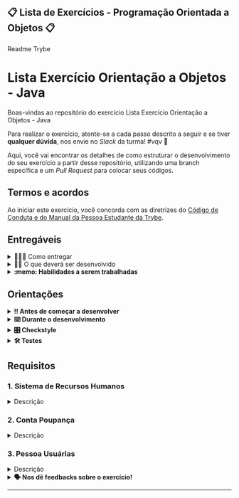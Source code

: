 ## 📋 Lista de Exercícios - Programação Orientada a Objetos 📋

Readme Trybe

# Lista Exercício Orientação a Objetos - Java

Boas-vindas ao repositório do exercício Lista Exercício Orientação a Objetos - Java

Para realizar o exercício, atente-se a cada passo descrito a seguir e se tiver **qualquer dúvida**, nos envie no _Slack_ da turma! #vqv 🚀

Aqui, você vai encontrar os detalhes de como estruturar o desenvolvimento do seu exercício a partir desse repositório, utilizando uma branch específica e um _Pull Request_ para colocar seus códigos.

## Termos e acordos
Ao iniciar este exercício, você concorda com as diretrizes do [Código de Conduta e do Manual da Pessoa Estudante da Trybe](https://app.betrybe.com/learn/student-manual/codigo-de-conduta-da-pessoa-estudante).

## Entregáveis

<details>
  <summary>🤷🏽‍♀️ Como entregar</summary><br />

Para entregar o seu exercício, você deverá criar um _Pull Request_ neste repositório.

Lembre-se que você pode consultar nosso conteúdo sobre [Git & GitHub](https://app.betrybe.com/learn/course/5e938f69-6e32-43b3-9685-c936530fd326/module/fc998c60-386e-46bc-83ca-4269beb17e17/section/fe827a71-3222-4b4d-a66f-ed98e09961af/day/1a530297-e176-4c79-8ed9-291ae2950540/lesson/2b2edce7-9c49-4907-92a2-aa571f823b79) e nosso [Blog - Git & GitHub](https://blog.betrybe.com/tecnologia/git-e-github/) sempre que precisar!
</details>

<details>
  <summary>👨‍💻 O que deverá ser desenvolvido</summary><br />

Esta é uma lista de exercícios, ou seja, cada um dos requisitos que iremos apresentar terá um contexto totalmente diferente entre si.

Nosso objetivo é explorar e praticar a lógica de programação.

</details>

<details>
  <summary><strong>:memo: Habilidades a serem trabalhadas</strong></summary>

Neste exercício, verificamos se você é capaz de:

Utilizar conceitos de abstração para criar classes em Java.

Implementar getters e setters em classes de programação para acessar e modificar atributos.

Utilizar o encapsulamento para ocultar o estado interno de um objeto e a herança para criar classes derivadas de outras classes.

</details>

## Orientações

<details>

   <summary><strong>‼ Antes de começar a desenvolver </strong></summary>

1. Clone o repositório

- Use o comando: `git clone <url do repositório>`
- Entre na pasta do repositório que você acabou de clonar:
    - `cd <nome do repositório>`

2. Instale as dependências

    - `mvn install`

3. Crie uma branch a partir da branch `main`

- Verifique que você está na branch `main`
    - Exemplo: `git branch`
- Se você não estiver, mude para a branch `main`
    - Exemplo: `git checkout main`
- Agora, crie uma branch à qual você vai submeter os `commits` do seu exercício:
    - Você deve criar uma branch no seguinte formato: `nome-sobrenome-nome-do-exercício`;
    - Exemplo: `git checkout -b maria-soares-lessons-learned`

4. Crie na raiz do exercício os arquivos que você precisará desenvolver:

- Verifique que você está na raiz do exercício:
    - Exemplo: `pwd` -> o retorno vai ser algo tipo _/Users/maria/code/**sd-0x-project-lessons-learned**_
- Crie os arquivos index.html e style.css:
    - Exemplo: `touch index.html style.css`

5. Adicione as mudanças ao _stage_ do Git e faça um `commit`

- Verifique que as mudanças ainda não estão no _stage_:
    - Exemplo: `git status` (devem aparecer listados os novos arquivos em vermelho)
- Adicione o novo arquivo ao _stage_ do Git:
    - Exemplo:
        - `git add .` (adicionando todas as mudanças - _que estavam em vermelho_ - ao stage do Git)
        - `git status` (devem aparecer listados os arquivos em verde)
- Faça o `commit` inicial:
    - Exemplo:
        - `git commit -m 'iniciando o exercício. VAMOS COM TUDO :rocket:'` (fazendo o primeiro commit)
        - `git status` (deve aparecer uma mensagem tipo _nothing to commit_ )

6. Adicione a sua branch com o novo `commit` ao repositório remoto

- Usando o exemplo anterior: `git push -u origin maria-soares-lessons-learned`

7. Crie um novo `Pull Request` _(PR)_

- Vá até a página de _Pull Requests_ do [repositório no GitHub](https://github.com/tryber/sd-0x-project-lessons-learned/pulls)
    - Clique no botão verde _"New pull request"_
    - Clique na caixa de seleção _"Compare"_ e escolha a sua branch **com atenção**
- Coloque um título para o seu _Pull Request_
    - Exemplo: _"Cria tela de busca"_
- Clique no botão verde _"Create pull request"_

- Adicione uma descrição para o _Pull Request_, um título nítido que o identifique, e clique no botão verde _"Create pull request"_

 <img width="1335" alt="Exemplo de pull request" src="https://user-images.githubusercontent.com/42356399/166255109-b95e6eb4-2503-45e5-8fb3-cf7caa0436e5.png">

- Volte até a [página de _Pull Requests_ do repositório](https://github.com/tryber/sd-0x-project-lessons-learned/pulls) e confira que o seu _Pull Request_ está criado

</details>

<details>

<summary><strong>⌨️ Durante o desenvolvimento</strong></summary>

Faça `commits` das alterações que você fizer no código regularmente, pois assim você garante visibilidade para o time da Trybe e treina essa prática para o mercado de trabalho :) ;

- Lembre-se de sempre após um (ou alguns) `commits` atualizar o repositório remoto;
- Os comandos que você utilizará com mais frequência são:
    - `git status` _(para verificar o que está em vermelho - fora do stage - e o que está em verde - no stage)_;
    - `git add` _(para adicionar arquivos ao stage do Git)_;
    - `git commit` _(para criar um commit com os arquivos que estão no stage do Git)_;
    - `git push -u origin nome-da-branch` _(para enviar o commit para o repositório remoto na primeira vez que fizer o `push` de uma nova branch)_;
    - `git push` _(para enviar o commit para o repositório remoto após o passo anterior)_.

</details>

<details>
<summary><strong>🎛 Checkstyle</strong></summary>

Para garantir a qualidade do código, vamos utilizar neste exercício o `Checkstyle`. Assim o código estará alinhado com as boas práticas de desenvolvimento, sendo mais legível e de fácil manutenção! Para poder rodar o `Checkstyle` certifique-se de ter executado o comando `mvn install` dentro do repositório.

Para rodá-los localmente no repositório, execute os comandos abaixo:

```bash
mvn checkstyle:check
```

Se a análise do `Checkstyle` encontrar problemas no seu código, tais problemas serão mostrados no seu terminal. Se não houver problema no seu código, nada será impresso no seu terminal.

Você pode também instalar o plugin do `Checkstyle` na sua `IDE`. Para isso, volte na primeira seção do conteúdo.

⚠️ **PULL REQUESTS COM ISSUES NO `Checkstyle` NÃO SERÃO AVALIADAS. ATENTE-SE PARA RESOLVÊ-LAS ANTES DE FINALIZAR O DESENVOLVIMENTO!** ⚠️

</details>

<details>
<summary><strong>🛠 Testes</strong></summary>

Para executar todos os testes basta rodar o comando:
```bash
mvn test
```

Para executar apenas uma classe de testes:
```bash
mvn test -Dtest="TestClassName"
```

</details>

## Requisitos

### 1. Sistema de Recursos Humanos

<details>
  <summary>Descrição</summary><br />

Neste requisito, você implementará a parte de um sistema de recursos humanos para a Trybe! Sua função é implementar a classe `PessoaFuncionaria` com os atributos privados:

- `nomeCompleto`: esse atributo é do tipo `String`;
- `cpf`: esse atributo é do tipo `String`;
- `endereco`: esse atributo é do tipo `String`;
- `salario`: esse atributo é do tipo `double`;

Implemente seu construtor para que, quando uma nova pessoa funcionária seja contratada na Trybe (o objeto seja instanciado), seus atributos já sejam inicializados. Você deverá também implementar os métodos `Getter`s e `Setter`s, exceto para o atributo `cpf`, imutável, que deve ter somente o método `Getter`.

Requisitos:  
1 - Crie um construtor para a PessoaFuncionaria que receba o nome, CPF, endereço e salário.  
2 - Crie um método getter para o atributo nomeCompleto de PessoaFuncionaria.  
3 - Crie um método setter para o atributo nomeCompleto de PessoaFuncionaria.  
4 - Crie um método getter para o atributo cpf de PessoaFuncionaria.  
5 - Crie um método getter para o atributo endereco de PessoaFuncionaria.  
6 - Crie um método setter para o atributo endereco de PessoaFuncionaria.  
7 - Crie um método getter para o atributo salario de PessoaFuncionaria.  
8 - Crie um método setter para o atributo salario de PessoaFuncionaria.

Por exemplo,

Se a nova pessoa contratada for:

- Nome: Maria da Silva;
- CPF: 158.699.457-31;
- Endereço: Rua da Aurora, 118;
- Salário: 15000.

Então o método `Getter` do atributo `cpf` deve retornar 158.699.457-31. Se executarmos o método `Setter` do atributo `salario` passando o valor 20000, o método `Getter` do atributo `salario` deve retornar 20000.0 (já que é do tipo `double`).

</details>

### 2. Conta Poupança

<details>
  <summary>Descrição</summary><br />

Suponha que você está trabalhando em uma equipe responsável pela construção de um sistema bancário e deve desenvolver a classe que representa a conta poupança. Como missão dada é missão cumprida, implemente a classe `ContaPoupanca` do pacote `com.trybe.acc.contapoupanca`, que deve contemplar os seguintes aspectos:

- Atributos:
    - `saldo`: atributo do tipo `double` para armazenar o valor em dinheiro que a conta possui;
    - `titularConta`: atributo do tipo `String` para armazenar o nome da pessoa portadora da conta.

- Métodos:
    - `depositar`: esse método é responsável por receber um valor do tipo `double` e somá-lo ao saldo da conta;
    - `sacar`: esse método é responsável por receber um valor do tipo `double` e subtraí-lo do saldo da conta;
    - `mostrarSaldo`: esse método deve retornar um valor do tipo `double` representando o saldo da conta.
    - `mostrarTitularConta`: esse método deve retornar o nome da pessoa titular da conta.

Essa conta poupança tem duas restrições a serem levadas em conta no seu projeto:

- ela só pode ser aberta se um depósito for feito no momento da sua abertura;
- ela deve ter o nome da pessoa titular da conta.

Requisitos:  
1 - Criar uma classe ContaPoupanca  
2 - Implementar o método 'depositar'  
3 - Implementar o método 'sacar'  
4 - Implementar o método 'mostrarSaldo'  
5 - Implementar o método 'mostrarTitularConta'

**Dica: use o construtor para adicionar o valor do depósito inicial ao saldo na abertura da conta e o nome da pessoa titular da conta.**

Por exemplo,

Considerando que uma pessoa abra a conta poupança com o valor inicial de R$ 50, cada método deve se comportar da seguinte maneira:

- `depositar`: supondo que o saldo da conta seja R$ 50 e na chamada do método `depositar` seja passado o valor de R$ 100 como argumento, o método deve somar o valor 100 ao saldo, fazendo o valor do saldo ser atualizado para 150;
- `sacar`: supondo que o saldo da conta seja R$ 50 e na chamada do método `sacar` seja passado o valor de R$ 30 como argumento, o método deve subtrair o valor 30 do saldo, fazendo o valor do saldo ser atualizado para 20;
- `mostrarSaldo`: supondo que o saldo da conta seja R$ 50, então o retorno desse método deve ser 50.
- `mostrarTitularConta`: supondo que o nome da pessoa dona da conta seja Carla Pereira, esse método deve retornar um valor do tipo `String` contendo `Carla Pereira`.
</details>

### 3. Pessoa Usuárias

<details>
  <summary>Descrição</summary><br />
  Na ACME Companhia Limitada os nomes das contas de pessoas usuárias são gerados com o nome e o sobrenome da pessoa separados por um ponto. Crie um sistema que gere o nome de uma pessoa usuária seguindo os seguintes critérios:

1. uma classe `Pessoa` que possui dois atributos **protegidos**, _nome_ e _sobrenome_.
2. uma classe `PessoaUsuaria` que deve ter um construtor passando _nome_ e _sobrenome_.
3. na classe `PessoaUsuaria` deve-se adicionar uma função `getPessoaUsuaria()`, que não recebe nenhum parâmetro, e retorna o nome.sobrenome.

    Requisitos:  
    1 - Valida se usuário executa regra  
    2 - Valida se usuário é sub-classe de pessoa  
    3 - Valida se usuário executa regra com nome nulo  
    4 - Valida se usuário executa regra com sobrenome nulo  
    5 - Valida se usuário executa regra com nome vazio  
    6 - Valida se usuário executa regra com sobrenome vazio  
    7 - Valida se método implementa na sub-classe  
    8 - Valida se método implementado tem nome correto  
    9 - Valida se atributos estão declarados  
    10 - Valida se atributos declarados tem nomes corretos  

Por exemplo,

Iniciei a classe `new PessoaUsuaria("bruce", "wayne")`, então a saída da função `getPessoaUsuaria()` deve ser `bruce.wayne`.

Iniciei a classe `new PessoaUsuaria(null, "wayne")`, então a saída da função `getPessoaUsuaria()` deve ser `Pessoa usuária inválida`. O mesmo deve ocorrer se o sobrenome for nulo.

Iniciei a classe `new PessoaUsuaria("", "wayne")`, então a saída da função `getPessoaUsuaria()` deve ser `Pessoa usuária inválida`. O mesmo deve ocorrer se o sobrenome for vazio.


</details>

<details>
<summary><strong> 🗣 Nos dê feedbacks sobre o exercício!</strong></summary>

Ao finalizar e submeter o exercício, não se esqueça de avaliar sua experiência preenchendo o [formulário](https://be-trybe.typeform.com/to/ZTeR4IbH#cohort_hidden=CH1&template=betrybe/java-0x-exercicio-lista-poo).
**Leva menos de 3 minutos!**

</details>

---